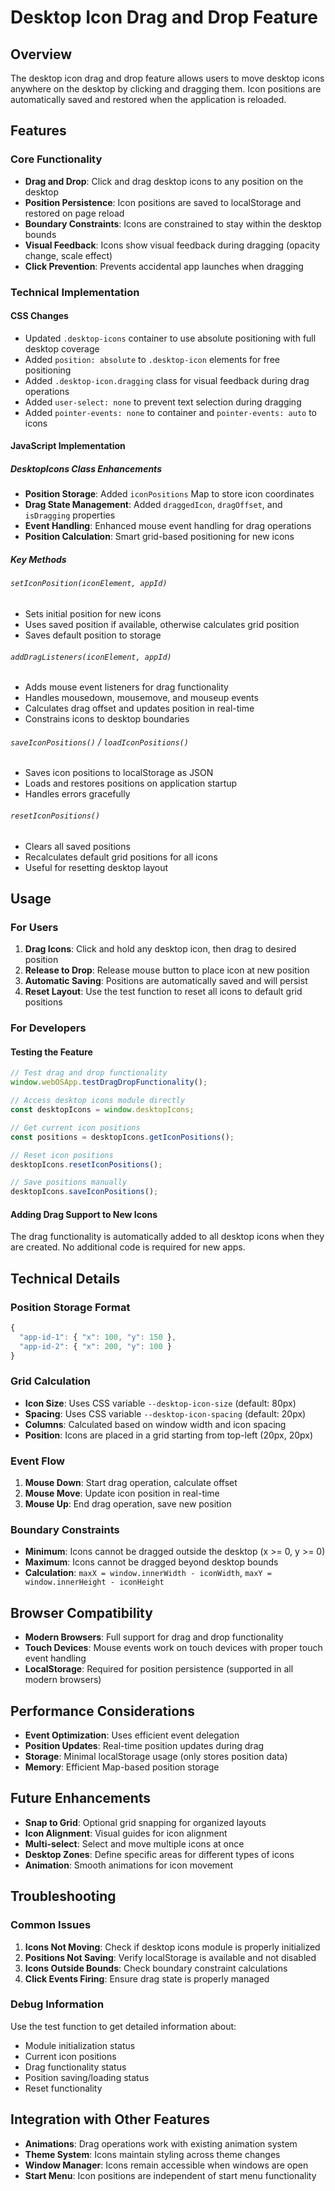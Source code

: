 # Desktop Icon Drag and Drop Feature

## Overview
The desktop icon drag and drop feature allows users to move desktop icons anywhere on the desktop by clicking and dragging them. Icon positions are automatically saved and restored when the application is reloaded.

## Features

### Core Functionality
- **Drag and Drop**: Click and drag desktop icons to any position on the desktop
- **Position Persistence**: Icon positions are saved to localStorage and restored on page reload
- **Boundary Constraints**: Icons are constrained to stay within the desktop bounds
- **Visual Feedback**: Icons show visual feedback during dragging (opacity change, scale effect)
- **Click Prevention**: Prevents accidental app launches when dragging

### Technical Implementation

#### CSS Changes
- Updated `.desktop-icons` container to use absolute positioning with full desktop coverage
- Added `position: absolute` to `.desktop-icon` elements for free positioning
- Added `.desktop-icon.dragging` class for visual feedback during drag operations
- Added `user-select: none` to prevent text selection during dragging
- Added `pointer-events: none` to container and `pointer-events: auto` to icons

#### JavaScript Implementation

##### DesktopIcons Class Enhancements
- **Position Storage**: Added `iconPositions` Map to store icon coordinates
- **Drag State Management**: Added `draggedIcon`, `dragOffset`, and `isDragging` properties
- **Event Handling**: Enhanced mouse event handling for drag operations
- **Position Calculation**: Smart grid-based positioning for new icons

##### Key Methods

###### `setIconPosition(iconElement, appId)`
- Sets initial position for new icons
- Uses saved position if available, otherwise calculates grid position
- Saves default position to storage

###### `addDragListeners(iconElement, appId)`
- Adds mouse event listeners for drag functionality
- Handles mousedown, mousemove, and mouseup events
- Calculates drag offset and updates position in real-time
- Constrains icons to desktop boundaries

###### `saveIconPositions()` / `loadIconPositions()`
- Saves icon positions to localStorage as JSON
- Loads and restores positions on application startup
- Handles errors gracefully

###### `resetIconPositions()`
- Clears all saved positions
- Recalculates default grid positions for all icons
- Useful for resetting desktop layout

## Usage

### For Users
1. **Drag Icons**: Click and hold any desktop icon, then drag to desired position
2. **Release to Drop**: Release mouse button to place icon at new position
3. **Automatic Saving**: Positions are automatically saved and will persist
4. **Reset Layout**: Use the test function to reset all icons to default grid positions

### For Developers

#### Testing the Feature
```javascript
// Test drag and drop functionality
window.webOSApp.testDragDropFunctionality();

// Access desktop icons module directly
const desktopIcons = window.desktopIcons;

// Get current icon positions
const positions = desktopIcons.getIconPositions();

// Reset icon positions
desktopIcons.resetIconPositions();

// Save positions manually
desktopIcons.saveIconPositions();
```

#### Adding Drag Support to New Icons
The drag functionality is automatically added to all desktop icons when they are created. No additional code is required for new apps.

## Technical Details

### Position Storage Format
```javascript
{
  "app-id-1": { "x": 100, "y": 150 },
  "app-id-2": { "x": 200, "y": 100 }
}
```

### Grid Calculation
- **Icon Size**: Uses CSS variable `--desktop-icon-size` (default: 80px)
- **Spacing**: Uses CSS variable `--desktop-icon-spacing` (default: 20px)
- **Columns**: Calculated based on window width and icon spacing
- **Position**: Icons are placed in a grid starting from top-left (20px, 20px)

### Event Flow
1. **Mouse Down**: Start drag operation, calculate offset
2. **Mouse Move**: Update icon position in real-time
3. **Mouse Up**: End drag operation, save new position

### Boundary Constraints
- **Minimum**: Icons cannot be dragged outside the desktop (x >= 0, y >= 0)
- **Maximum**: Icons cannot be dragged beyond desktop bounds
- **Calculation**: `maxX = window.innerWidth - iconWidth`, `maxY = window.innerHeight - iconHeight`

## Browser Compatibility
- **Modern Browsers**: Full support for drag and drop functionality
- **Touch Devices**: Mouse events work on touch devices with proper touch event handling
- **LocalStorage**: Required for position persistence (supported in all modern browsers)

## Performance Considerations
- **Event Optimization**: Uses efficient event delegation
- **Position Updates**: Real-time position updates during drag
- **Storage**: Minimal localStorage usage (only stores position data)
- **Memory**: Efficient Map-based position storage

## Future Enhancements
- **Snap to Grid**: Optional grid snapping for organized layouts
- **Icon Alignment**: Visual guides for icon alignment
- **Multi-select**: Select and move multiple icons at once
- **Desktop Zones**: Define specific areas for different types of icons
- **Animation**: Smooth animations for icon movement

## Troubleshooting

### Common Issues
1. **Icons Not Moving**: Check if desktop icons module is properly initialized
2. **Positions Not Saving**: Verify localStorage is available and not disabled
3. **Icons Outside Bounds**: Check boundary constraint calculations
4. **Click Events Firing**: Ensure drag state is properly managed

### Debug Information
Use the test function to get detailed information about:
- Module initialization status
- Current icon positions
- Drag functionality status
- Position saving/loading status
- Reset functionality

## Integration with Other Features
- **Animations**: Drag operations work with existing animation system
- **Theme System**: Icons maintain styling across theme changes
- **Window Manager**: Icons remain accessible when windows are open
- **Start Menu**: Icon positions are independent of start menu functionality 